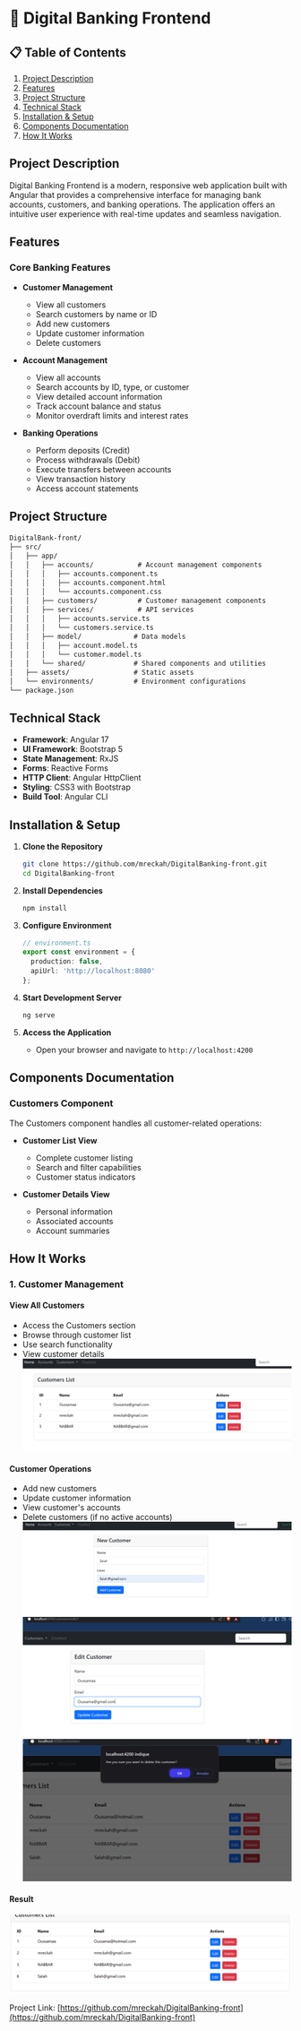 # 🏦 Digital Banking Frontend

## 📋 Table of Contents

1. [Project Description](#project-description)
2. [Features](#features)
3. [Project Structure](#project-structure)
4. [Technical Stack](#technical-stack)
5. [Installation & Setup](#installation--setup)
6. [Components Documentation](#components-documentation)
7. [How It Works](#how-it-works)

## Project Description

Digital Banking Frontend is a modern, responsive web application built with Angular that provides a comprehensive interface for managing bank accounts, customers, and banking operations. The application offers an intuitive user experience with real-time updates and seamless navigation.

## Features

### Core Banking Features

- **Customer Management**
  - View all customers
  - Search customers by name or ID
  - Add new customers
  - Update customer information
  - Delete customers

- **Account Management**
  - View all accounts
  - Search accounts by ID, type, or customer
  - View detailed account information
  - Track account balance and status
  - Monitor overdraft limits and interest rates

- **Banking Operations**
  - Perform deposits (Credit)
  - Process withdrawals (Debit)
  - Execute transfers between accounts
  - View transaction history
  - Access account statements

## Project Structure

```
DigitalBank-front/
├── src/
│   ├── app/
│   │   ├── accounts/           # Account management components
│   │   │   ├── accounts.component.ts
│   │   │   ├── accounts.component.html
│   │   │   └── accounts.component.css
│   │   ├── customers/          # Customer management components
│   │   ├── services/           # API services
│   │   │   ├── accounts.service.ts
│   │   │   └── customers.service.ts
│   │   ├── model/             # Data models
│   │   │   ├── account.model.ts
│   │   │   └── customer.model.ts
│   │   └── shared/            # Shared components and utilities
│   ├── assets/                # Static assets
│   └── environments/          # Environment configurations
└── package.json
```

## Technical Stack

- **Framework**: Angular 17
- **UI Framework**: Bootstrap 5
- **State Management**: RxJS
- **Forms**: Reactive Forms
- **HTTP Client**: Angular HttpClient
- **Styling**: CSS3 with Bootstrap
- **Build Tool**: Angular CLI

## Installation & Setup

1. **Clone the Repository**
   ```bash
   git clone https://github.com/mreckah/DigitalBanking-front.git
   cd DigitalBanking-front
   ```

2. **Install Dependencies**
   ```bash
   npm install
   ```

3. **Configure Environment**
   ```typescript
   // environment.ts
   export const environment = {
     production: false,
     apiUrl: 'http://localhost:8080'
   };
   ```

4. **Start Development Server**
   ```bash
   ng serve
   ```

5. **Access the Application**
   - Open your browser and navigate to `http://localhost:4200`

## Components Documentation

### Customers Component

The Customers component handles all customer-related operations:

- **Customer List View**
  - Complete customer listing
  - Search and filter capabilities
  - Customer status indicators

- **Customer Details View**
  - Personal information
  - Associated accounts
  - Account summaries


## How It Works

### 1. Customer Management

#### View All Customers
- Access the Customers section
- Browse through customer list
- Use search functionality
- View customer details
![alt text](src/images/image1.png)

#### Customer Operations
- Add new customers
- Update customer information
- View customer's accounts
- Delete customers (if no active accounts)
![alt text](src/images/image2.png)
![alt text](src/images/image3.png)
![alt text](src/images/image4.png)

#### Result  
![alt text](src/images/image.png)


Project Link: [https://github.com/mreckah/DigitalBanking-front](https://github.com/mreckah/DigitalBanking-front)
